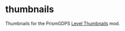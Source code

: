 # thumbnails
Thumbnails for the PrismGDPS [Level Thumbnails](https://github.com/prismgdps/lvl-thumbs-mod) mod.
